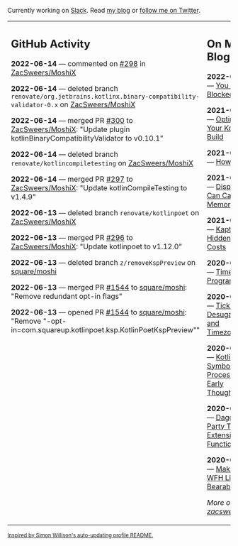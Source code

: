 Currently working on [Slack](https://slack.com/). Read [my blog](https://zacsweers.dev/) or [follow me on Twitter](https://twitter.com/ZacSweers).

<table><tr><td valign="top" width="60%">

## GitHub Activity
<!-- githubActivity starts -->
**2022-06-14** — commented on [#298](https://github.com/ZacSweers/MoshiX/issues/298#issuecomment-1155170510) in [ZacSweers/MoshiX](https://github.com/ZacSweers/MoshiX)

**2022-06-14** — deleted branch `renovate/org.jetbrains.kotlinx.binary-compatibility-validator-0.x` on [ZacSweers/MoshiX](https://github.com/ZacSweers/MoshiX)

**2022-06-14** — merged PR [#300](https://github.com/ZacSweers/MoshiX/pull/300) to [ZacSweers/MoshiX](https://github.com/ZacSweers/MoshiX): "Update plugin kotlinBinaryCompatibilityValidator to v0.10.1"

**2022-06-14** — deleted branch `renovate/kotlincompiletesting` on [ZacSweers/MoshiX](https://github.com/ZacSweers/MoshiX)

**2022-06-14** — merged PR [#297](https://github.com/ZacSweers/MoshiX/pull/297) to [ZacSweers/MoshiX](https://github.com/ZacSweers/MoshiX): "Update kotlinCompileTesting to v1.4.9"

**2022-06-13** — deleted branch `renovate/kotlinpoet` on [ZacSweers/MoshiX](https://github.com/ZacSweers/MoshiX)

**2022-06-13** — merged PR [#296](https://github.com/ZacSweers/MoshiX/pull/296) to [ZacSweers/MoshiX](https://github.com/ZacSweers/MoshiX): "Update kotlinpoet to v1.12.0"

**2022-06-13** — deleted branch `z/removeKspPreview` on [square/moshi](https://github.com/square/moshi)

**2022-06-13** — merged PR [#1544](https://github.com/square/moshi/pull/1544) to [square/moshi](https://github.com/square/moshi): "Remove redundant opt-in flags"

**2022-06-13** — opened PR [#1544](https://github.com/square/moshi/pull/1544) to [square/moshi](https://github.com/square/moshi): "Remove "-opt-in=com.squareup.kotlinpoet.ksp.KotlinPoetKspPreview""
<!-- githubActivity ends -->
</td><td valign="top" width="40%">

## On My Blog
<!-- blog starts -->
**2022-05-23** — [You Are Not Blocked](https://www.zacsweers.dev/you-are-not-blocked/)

**2021-07-23** — [Optimizing Your Kotlin Build](https://www.zacsweers.dev/optimizing-your-kotlin-build/)

**2021-06-14** — [How I Work](https://www.zacsweers.dev/how-i-work/)

**2021-02-02** — [Disposables Can Cause Memory Leaks](https://www.zacsweers.dev/disposables-can-cause-memory-leaks/)

**2021-01-29** — [Kapt's Hidden Test Costs](https://www.zacsweers.dev/kapts-hidden-test-costs/)

**2020-07-13** — [Time in UI Programming](https://www.zacsweers.dev/time-in-ui/)

**2020-07-08** — [Tick Tock: Desugaring and Timezones](https://www.zacsweers.dev/ticktock-desugaring-timezones/)

**2020-06-11** — [Kotlin Symbol Processing: Early Thoughts](https://www.zacsweers.dev/kotlin-symbol-processor-early-thoughts/)

**2020-05-01** — [Dagger Party Tricks: Extension Functions](https://www.zacsweers.dev/dagger-party-tricks-extension-functions/)

**2020-04-03** — [Making My WFH Life Bearable](https://www.zacsweers.dev/making-wfh-life-bearable/)
<!-- blog ends -->
_More on [zacsweers.dev](https://zacsweers.dev/)_
</td></tr></table>

<sub><a href="https://simonwillison.net/2020/Jul/10/self-updating-profile-readme/">Inspired by Simon Willison's auto-updating profile README.</a></sub>